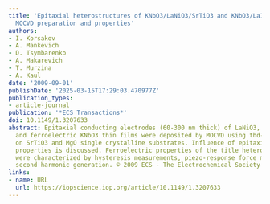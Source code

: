```yaml
---
title: 'Epitaxial heterostructures of KNbO3/LaNiO3/SrTiO3 and KNbO3/La1-xKxMnO3/SrTiO3:
  MOCVD preparation and properties'
authors:
- I. Korsakov
- A. Mankevich
- D. Tsymbarenko
- A. Makarevich
- T. Murzina
- A. Kaul
date: '2009-09-01'
publishDate: '2025-03-15T17:29:03.470977Z'
publication_types:
- article-journal
publication: '*ECS Transactions*'
doi: 10.1149/1.3207633
abstract: Epitaxial conducting electrodes (60-300 nm thick) of LaNiO3, La1-xKxMnO3
  and ferroelectric KNbO3 thin films were deposited by MOCVD using thd-volatile precursors
  on SrTiO3 and MgO single crystalline substrates. Influence of epitaxial strain on
  properties is discussed. Ferroelectric properties of the title heterostructures
  were characterized by hysteresis measurements, piezo-response force microscopy and
  second harmonic generation. © 2009 ECS - The Electrochemical Society
links:
- name: URL
  url: https://iopscience.iop.org/article/10.1149/1.3207633
---
```

